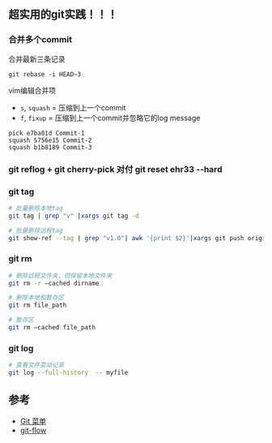 ## 超实用的git实践！！！

### 合并多个commit
合并最新三条记录
```shell
git rebase -i HEAD~3
``` 
vim编辑合并项
- `s`, `squash` = 压缩到上一个commit
- `f`, `fixup` = 压缩到上一个commit并忽略它的log message

```shell
pick e7ba81d Commit-1
squash 5756e15 Commit-2
squash b1b8189 Commit-3
```

### git reflog + git cherry-pick 对付  git reset ehr33 --hard

### git tag
```bash
# 批量删除本地tag
git tag | grep "v" |xargs git tag -d

# 批量删除远程tag
git show-ref --tag | grep "v1.0"| awk '{print $2}'|xargs git push origin --delete
```

### git rm
```bash
# 删除远程文件夹，但保留本地文件夹
git rm -r –cached dirname

# 删除本地和暂存区
git rm file_path

# 暂存区
git rm –cached file_path
``` 

### git log
```bash
# 查看文件变动记录
git log --full-history  -- myfile
```



## 参考
- [Git 菜单](https://github.com/geeeeeeeeek/git-recipes/blob/master/README.md)
- [git-flow](https://www.git-tower.com/learn/git/ebook/cn/command-line/advanced-topics/git-flow)
